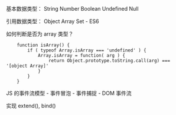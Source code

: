 基本数据类型：
    String
    Number
    Boolean
    Undefined
    Null

引用数据类型：
    Object
    Array
    Set - ES6

如何判断是否为 array 类型？
```
    function isArray() {
        if ( typeof Array.isArray === 'undefined' ) {
            Array.isArray = function( arg ) {
                return Object.prototype.toString.call(arg) === '[object Array]'
            }
        }
    }
```

JS 的事件流模型
    - 事件冒泡
    - 事件捕捉
    - DOM 事件流

实现 extend(), bind()


